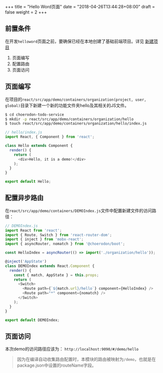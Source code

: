 +++
title = "Hello Word页面"
date = "2018-04-26T13:44:28+08:00"
draft = false
weight = 2
+++

## 前置条件

在开发`helloword`页面之前，要确保已经在本地创建了基础前端项目。详见 [新建项目](../create_project/)

1. 页面编写
2. 配置路由
3. 页面访问

## 页面编写
在项目的`react/src/app/demo/containers/organization(project, user, global)`目录下新建一个新的功能文件夹hello及其相关的JS文件。

``` bash
$ cd choerodon-todo-service
$ mkdir -p react/src/app/demo/containers/organization/hello
$ touch react/src/app/demo/containers/organization/hello/index.js
```

```js
// hello/index.js
import React, { Component } from 'react';

class Hello extends Component {
  render() {
    return (
      <div>Hello, it is a demo!</div>
    );
  }
}

export default Hello;
```

## 配置异步路由

在`react/src/app/demo/containers/DEMOIndex.js`文件中配置新建文件的访问路径：

```js
// DEMOIndex.js
import React from 'react';
import { Route, Switch } from 'react-router-dom';
import { inject } from 'mobx-react';
import { asyncRouter, nomatch } from '@choerodon/boot';

const HelloIndex = asyncRouter(() => import('./organization/hello'));

@inject('AppState')
class DEMOIndex extends React.Component {
  render() {
    const { match, AppState } = this.props;
    return (
      <Switch>
        <Route path={`${match.url}/hello`} component={HelloIndex} />
        <Route path="*" component={nomatch} />
      </Switch>
    );
  }
}

export default DEMOIndex;
```

## 页面访问

本次demo的访问路径应该为： `http://localhost:9090/#/demo/hello`

> 因为在编译自动收集路由配置时，本模块的路由被映射为`/demo`，也就是在package.json中设置的routeName字段。
